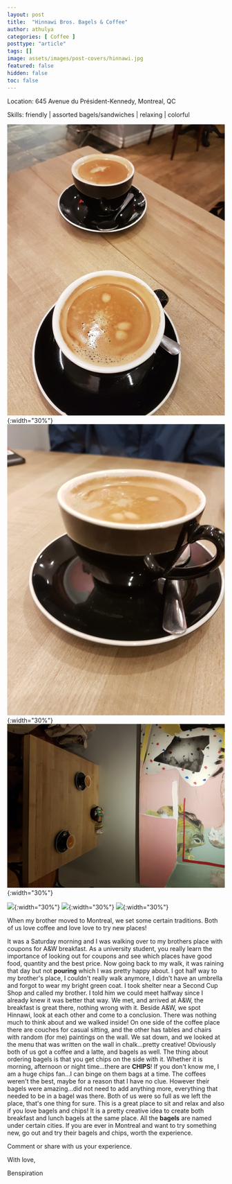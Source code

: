 ```yaml
---
layout: post
title:  "Hinnawi Bros. Bagels & Coffee"
author: athulya
categories: [ Coffee ]
posttype: "article"
tags: []
image: assets/images/post-covers/hinnawi.jpg
featured: false
hidden: false
toc: false
---
```


Location: 645 Avenue du Président-Kennedy, Montreal, QC

Skills: friendly \| assorted bagels/sandwiches \| relaxing \| colorful

![](/assets/images/hinnawi-bros/20171029_121832_edited.jpg){:width="30%"}
![](/assets/images/hinnawi-bros/20171029_121837_edited.jpg){:width="30%"}
![](/assets/images/hinnawi-bros/20171029_121928.jpg){:width="30%"}

![](/assets/images/hinnawi-bros/20171029_122439.jpg){:width="30%"}
![](/assets/images/hinnawi-bros/20171029_121828.jpg){:width="30%"}
![](/assets/images/hinnawi-bros/20171029_122423.jpg){:width="30%"}

When my brother moved to Montreal, we set some certain traditions. Both of us love coffee and love love to try new places!

It was a Saturday morning and I was walking over to my brothers place with coupons for A&W breakfast. As a university student, you really learn the importance of looking out for coupons and see which places have good food, quantity and the best price. Now going back to my walk, it was raining that day but not **pouring** which I was pretty happy about. I got half way to my brother's place, I couldn't really walk anymore, I didn't have an umbrella and forgot to wear my bright green coat. I took shelter near a Second Cup Shop and called my brother. I told him we could meet halfway since I already knew it was better that way. We met, and arrived at A&W, the breakfast is great there, nothing wrong with it. Beside A&W, we spot Hinnawi, look at each other and come to a conclusion. There was nothing much to think about and we walked inside! On one side of the coffee place there are couches for casual sitting, and the other has tables and chairs with random (for me) paintings on the wall. We sat down, and we looked at the menu that was written on the wall in chalk…pretty creative! Obviously both of us got a coffee and a latte, and bagels as well. The thing about ordering bagels is that you get chips on the side with it. Whether it is morning, afternoon or night time…there are **CHIPS**! If you don't know me, I am a huge chips fan…I can binge on them bags at a time. The coffees weren't the best, maybe for a reason that I have no clue. However their bagels were amazing…did not need to add anything more, everything that needed to be in a bagel was there. Both of us were so full as we left the place, that's one thing for sure. This is a great place to sit and relax and also if you love bagels and chips! It is a pretty creative idea to create both breakfast and lunch bagels at the same place. All the **bagels** are named under certain cities. If you are ever in Montreal and want to try something new, go out and try their bagels and chips, worth the experience.


Comment or share with us your experience.

With love,

Benspiration

